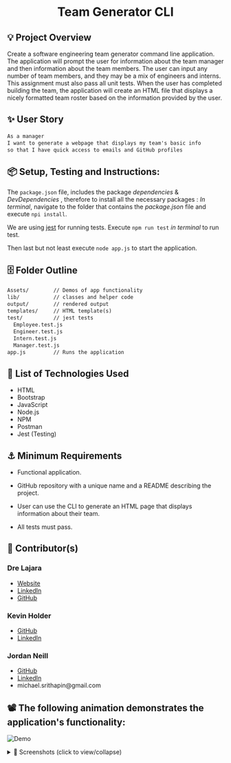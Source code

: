 <h1 align='center'>Team Generator CLI</h1>

## 💡 Project Overview

Create a software engineering team generator command line application. The application will prompt the user for information about the team manager and then information about the team members. The user can input any number of team members, and they may be a mix of engineers and interns. This assignment must also pass all unit tests. When the user has completed building the team, the application will create an HTML file that displays a nicely formatted team roster based on the information provided by the user.

## ✨ User Story

```
As a manager
I want to generate a webpage that displays my team's basic info
so that I have quick access to emails and GitHub profiles
```

## 📦 Setup, Testing and Instructions:

The `package.json` file, includes the package _dependencies_ & _DevDependencies_ , therefore to install all the necessary packages : _In terminal_, navigate to the folder that contains the _package.json_ file and execute `npi install`.

We are using [jest](https://jestjs.io/) for running tests. Execute `npm run test` _in terminal_ to run test.

Then last but not least execute `node app.js` to start the application.

## 🗄️ Folder Outline

```
Assets/        // Demos of app functionality
lib/           // classes and helper code
output/        // rendered output
templates/     // HTML template(s)
test/          // jest tests
  Employee.test.js
  Engineer.test.js
  Intern.test.js
  Manager.test.js
app.js         // Runs the application
```

## 📲 List of Technologies Used

- HTML
- Bootstrap
- JavaScript
- Node.js
- NPM
- Postman
- Jest (Testing)

## ⚓ Minimum Requirements

- Functional application.

- GitHub repository with a unique name and a README describing the project.

- User can use the CLI to generate an HTML page that displays information about their team.

- All tests must pass.

<h2>📓 Contributor(s)</h2>

<h3>Dre Lajara</h3>
<ul>
    <li><a href='https://juanlajara.github.io/portfolio.html' target='_blank'>Website</a></li>
    <li><a href='https://www.linkedin.com/in/juan-andres-lajara-179a8442' target='_blank'>LinkedIn</a></li>
    <li><a href='https://github.com/juanlajara' target='_blank'>GitHub</a></li>
</ul>

<h3>Kevin Holder</h3>
<ul>
    <li><a href='https://github.com/kholder777' target='_blank'>GitHub</a></li> 
    <li><a href='https://www.linkedin.com/in/kevin-holder-25476788/' target='_blank'>LinkedIn</a></li> 
</ul>

<h3>Jordan Neill</h3>
<ul>
    <li><a href='https://github.com/jordanalexis6'>GitHub</a></li>
    <li><a href='https://www.linkedin.com/in/jordan-neill-a48b681a0/' target='_blank'>LinkedIn</a></li>
    <li>michael.srithapin@gmail.com</li>
</ul>

## 📽️ The following animation demonstrates the application's functionality:

![Demo](./Assets/TeamCLIGenGif.gif)

<details>
<summary>🌟 Screenshots (click to view/collapse)</summary>
<img src="./Assets/Demo Image 1.png">
<img src="./Assets/Demo Image 2.png">
</details>
